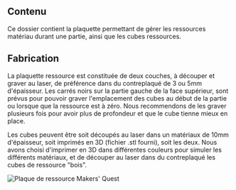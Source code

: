 ## Contenu

Ce dossier contient la plaquette permettant de gérer les ressources matériau durant une partie, ainsi que les cubes ressources.

## Fabrication

La plaquette ressource est constituée de deux couches, à découper et graver au laser, de préférence dans du contreplaqué de 3 ou 5mm d'épaisseur.
Les carrés noirs sur la partie gauche de la face supérieur, sont prévus pour pouvoir graver l'emplacement des cubes au début de la partie ou lorsque que la ressource est à zéro. Nous recommendons de les graver plusieurs fois pour avoir plus de profondeur et que le cube tienne mieux en place.

Les cubes peuvent être soit découpés au laser dans un matériaux de 10mm d'épaisseur, soit imprimés en 3D (fichier .stl fourni), soit les deux. Nous avons choisi d'imprimer en 3D dans différentes couleurs pour simuler les différents matériaux, et de découper au laser dans du contreplaqué les cubes de ressource "bois".

![Plaque de ressource Makers' Quest](image.jpg)
